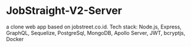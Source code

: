 # JobStraight-V2-Server
a clone web app based on jobstreet.co.id. Tech stack: Node.js, Express, GraphQL, Sequelize, PostgreSql, MongoDB, Apollo Server, JWT, bcryptjs, Docker
